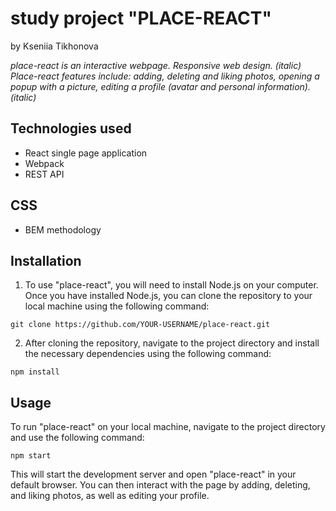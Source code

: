 # study project "PLACE-REACT"

by Kseniia Tikhonova

*place-react is an interactive webpage. Responsive web design. (italic)*
*Place-react features include: adding, deleting and liking photos, opening a popup with a picture, editing a profile (avatar and personal information). (italic)*

## Technologies used

* React single page application
* Webpack
* REST API

## CSS

* BEM methodology

## Installation

1. To use "place-react", you will need to install Node.js on your computer. Once you have installed Node.js, you can clone the repository to your local machine using the following command:

```
git clone https://github.com/YOUR-USERNAME/place-react.git
```
2. After cloning the repository, navigate to the project directory and install the necessary dependencies using the following command:

```
npm install
```

## Usage

To run "place-react" on your local machine, navigate to the project directory and use the following command:

```
npm start
```
This will start the development server and open "place-react" in your default browser. You can then interact with the page by adding, deleting, and liking photos, as well as editing your profile.
